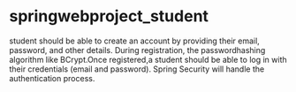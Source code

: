# springwebproject_student
student should be able to create an account by providing their email, password, and other details. During registration, the passwordhashing algorithm like BCrypt.Once registered,a student should be able to log in with their credentials (email and password). Spring Security will handle the authentication process.
